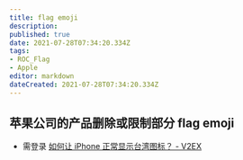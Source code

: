 ```yaml
---
title: flag emoji
description: 
published: true
date: 2021-07-28T07:34:20.334Z
tags: 
- ROC_Flag
- Apple
editor: markdown
dateCreated: 2021-07-28T07:34:20.334Z
---
```


## 苹果公司的产品删除或限制部分 flag emoji

+ 需登录 [如何让 iPhone 正常显示台湾图标？ - V2EX](https://archive.is/ETO42 "https://v2ex.com/t/791716")
